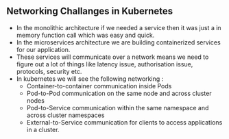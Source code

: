 ## Networking Challanges in Kubernetes
- In the monolithic architecture if we needed a service then it was just a in memory function call which was easy and quick.
- In the microservices architecture we are building containerized services for our application. 
- These services will communicate over a network means we need to figure out a lot of things like latency issue, authorisation issue, protocols, security etc. 
- In kubernetes we will see the following networking :
  - Container-to-container communication inside Pods
  - Pod-to-Pod communication on the same node and across cluster nodes
  - Pod-to-Service communication within the same namespace and across cluster namespaces
  - External-to-Service communication for clients to access applications in a cluster.